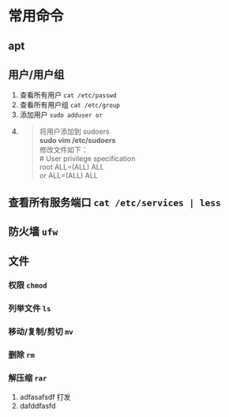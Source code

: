 # 常用命令

## apt

## 用户/用户组

1. 查看所有用户 `cat /etc/passwd`
1. 查看所有用户组 `cat /etc/group`
1. 添加用户 `sudo adduser or`
1. > 将用户添加到 sudoers  
 **sudo vim /etc/sudoers**  
     修改文件如下：  
     \# User privilege specification  
     root ALL=(ALL) ALL  
     or ALL=(ALL) ALL  

## 查看所有服务端口 `cat /etc/services | less`

## 防火墙 `ufw`

## 文件

### 权限 `chmod`

### 列举文件 `ls`

### 移动/复制/剪切 `mv`

### 删除 `rm`

### 解压缩 `rar`

1.  adfasafsdf
    打发
1.  dafddfasfd
